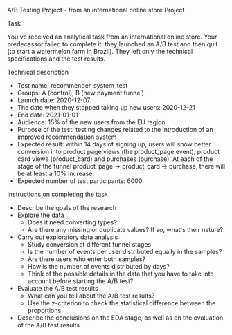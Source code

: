 A/B Testing Project - from an international online store Project

Task

You've received an analytical task from an international online store. Your predecessor failed to complete it: they launched an A/B test and then quit (to start a watermelon farm in Brazil). They left only the technical specifications and the test results.

Technical description

* Test name: recommender_system_test
* Groups: А (control), B (new payment funnel)
* Launch date: 2020-12-07
* The date when they stopped taking up new users: 2020-12-21
* End date: 2021-01-01
* Audience: 15% of the new users from the EU region
* Purpose of the test: testing changes related to the introduction of an improved recommendation system
* Expected result: within 14 days of signing up, users will show better conversion into product page views (the product_page event), product card views (product_card) and purchases (purchase). At each of the stage of the funnel product_page → product_card → purchase, there will be at least a 10% increase.
* Expected number of test participants: 6000


Instructions on completing the task

* Describe the goals of the research
* Explore the data
   * Does it need converting types?
   * Are there any missing or duplicate values? If so, what's their nature?
* Carry out exploratory data analysis
   * Study conversion at different funnel stages
   * Is the number of events per user distributed equally in the samples?
   * Are there users who enter both samples?
   * How is the number of events distributed by days?
   * Think of the possible details in the data that you have to take into account before starting the A/B test?
* Evaluate the A/B test results
   * What can you tell about the A/B test results?
   * Use the z-criterion to check the statistical difference between the proportions
* Describe the conclusions on the EDA stage, as well as on the evaluation of the A/B test results
